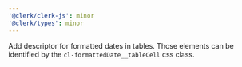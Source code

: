 ```yaml
---
'@clerk/clerk-js': minor
'@clerk/types': minor
---
```


Add descriptor for formatted dates in tables. Those elements can be identified by the `cl-formattedDate__tableCell` css class.
